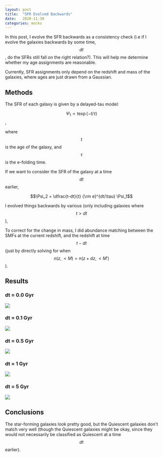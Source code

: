 ```yaml
---
layout: post
title:  "SFR Evolved Backwards"
date:   2020-11-30
categories: mocks
---
```


In this post, I evolve the SFR backwards as a consistency check (i.e if I evolve the galaxies backwards by some time, $$dt$$, do the SFRs still fall on the right relation?). This will help me determine whether my age assignments are reasonable.

Currently, SFR assignments only depend on the redshift and mass of the galaxies, where ages are just drawn from a Gaussian.

## Methods
The SFR of each galaxy is given by a delayed-tau model:

$$\Psi_1 \propto t \exp(-t/\tau)$$,

where $$t$$ is the age of the galaxy, and $$\tau$$ is the e-folding time.

If we want to consider the SFR of the galaxy at a time $$dt$$ earlier,

$$\Psi_2 = \dfrac{t-dt}{t} {\rm e}^{dt/\tau} \Psi_1$$

I evolved things backwards by various  (only including galaxies where $$t>dt$$),

To correct for the change in mass, I did abundance matching between the SMFs at the current redshift, and the redshift at time $$t-dt$$ (just by directly solving for when $$n(z,<M)=n(z+dz,<M')$$).

## Results

### dt = 0.0 Gyr

<img src="{{ site.baseurl }}/assets/plots/20201130_SFR_vs_M_evolution_0.png">


### dt = 0.1 Gyr

<img src="{{ site.baseurl }}/assets/plots/20201130_SFR_vs_M_evolution_0p1.png">


### dt = 0.5 Gyr

<img src="{{ site.baseurl }}/assets/plots/20201130_SFR_vs_M_evolution_0p5.png">


### dt = 1 Gyr

<img src="{{ site.baseurl }}/assets/plots/20201130_SFR_vs_M_evolution_1.png">

### dt = 5 Gyr

<img src="{{ site.baseurl }}/assets/plots/20201130_SFR_vs_M_evolution_5.png">


## Conclusions

The star-forming galaxies look pretty good, but the Quiescent galaxies don't match very well (though the Quiescent galaxies might be okay, since they would not necessarily be classified as Quiescent at a time $$dt$$ earlier).
